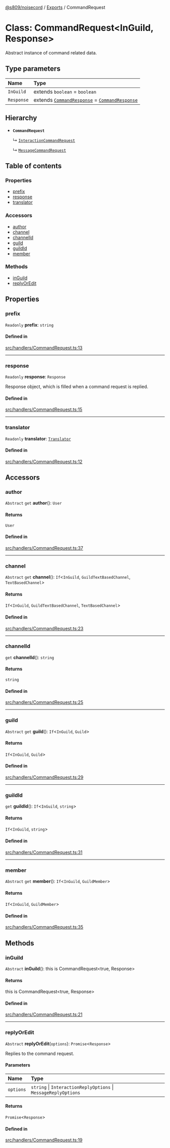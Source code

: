 [@s809/noisecord](../README.md) / [Exports](../modules.md) / CommandRequest

# Class: CommandRequest<InGuild, Response\>

Abstract instance of command related data.

## Type parameters

| Name | Type |
| :------ | :------ |
| `InGuild` | extends `boolean` = `boolean` |
| `Response` | extends [`CommandResponse`](CommandResponse.md) = [`CommandResponse`](CommandResponse.md) |

## Hierarchy

- **`CommandRequest`**

  ↳ [`InteractionCommandRequest`](InteractionCommandRequest.md)

  ↳ [`MessageCommandRequest`](MessageCommandRequest.md)

## Table of contents

### Properties

- [prefix](CommandRequest.md#prefix)
- [response](CommandRequest.md#response)
- [translator](CommandRequest.md#translator)

### Accessors

- [author](CommandRequest.md#author)
- [channel](CommandRequest.md#channel)
- [channelId](CommandRequest.md#channelid)
- [guild](CommandRequest.md#guild)
- [guildId](CommandRequest.md#guildid)
- [member](CommandRequest.md#member)

### Methods

- [inGuild](CommandRequest.md#inguild)
- [replyOrEdit](CommandRequest.md#replyoredit)

## Properties

### prefix

 `Readonly` **prefix**: `string`

#### Defined in

[src/handlers/CommandRequest.ts:13](https://github.com/s809/noisecord/blob/ab0ef27/src/handlers/CommandRequest.ts#L13)

___

### response

 `Readonly` **response**: `Response`

Response object, which is filled when a command request is replied.

#### Defined in

[src/handlers/CommandRequest.ts:15](https://github.com/s809/noisecord/blob/ab0ef27/src/handlers/CommandRequest.ts#L15)

___

### translator

 `Readonly` **translator**: [`Translator`](Translator-1.md)

#### Defined in

[src/handlers/CommandRequest.ts:12](https://github.com/s809/noisecord/blob/ab0ef27/src/handlers/CommandRequest.ts#L12)

## Accessors

### author

`Abstract` `get` **author**(): `User`

#### Returns

`User`

#### Defined in

[src/handlers/CommandRequest.ts:37](https://github.com/s809/noisecord/blob/ab0ef27/src/handlers/CommandRequest.ts#L37)

___

### channel

`Abstract` `get` **channel**(): `If`<`InGuild`, `GuildTextBasedChannel`, `TextBasedChannel`\>

#### Returns

`If`<`InGuild`, `GuildTextBasedChannel`, `TextBasedChannel`\>

#### Defined in

[src/handlers/CommandRequest.ts:23](https://github.com/s809/noisecord/blob/ab0ef27/src/handlers/CommandRequest.ts#L23)

___

### channelId

`get` **channelId**(): `string`

#### Returns

`string`

#### Defined in

[src/handlers/CommandRequest.ts:25](https://github.com/s809/noisecord/blob/ab0ef27/src/handlers/CommandRequest.ts#L25)

___

### guild

`Abstract` `get` **guild**(): `If`<`InGuild`, `Guild`\>

#### Returns

`If`<`InGuild`, `Guild`\>

#### Defined in

[src/handlers/CommandRequest.ts:29](https://github.com/s809/noisecord/blob/ab0ef27/src/handlers/CommandRequest.ts#L29)

___

### guildId

`get` **guildId**(): `If`<`InGuild`, `string`\>

#### Returns

`If`<`InGuild`, `string`\>

#### Defined in

[src/handlers/CommandRequest.ts:31](https://github.com/s809/noisecord/blob/ab0ef27/src/handlers/CommandRequest.ts#L31)

___

### member

`Abstract` `get` **member**(): `If`<`InGuild`, `GuildMember`\>

#### Returns

`If`<`InGuild`, `GuildMember`\>

#### Defined in

[src/handlers/CommandRequest.ts:35](https://github.com/s809/noisecord/blob/ab0ef27/src/handlers/CommandRequest.ts#L35)

## Methods

### inGuild

`Abstract` **inGuild**(): this is CommandRequest<true, Response\>

#### Returns

this is CommandRequest<true, Response\>

#### Defined in

[src/handlers/CommandRequest.ts:21](https://github.com/s809/noisecord/blob/ab0ef27/src/handlers/CommandRequest.ts#L21)

___

### replyOrEdit

`Abstract` **replyOrEdit**(`options`): `Promise`<`Response`\>

Replies to the command request.

#### Parameters

| Name | Type |
| :------ | :------ |
| `options` | `string` \| `InteractionReplyOptions` \| `MessageReplyOptions` |

#### Returns

`Promise`<`Response`\>

#### Defined in

[src/handlers/CommandRequest.ts:19](https://github.com/s809/noisecord/blob/ab0ef27/src/handlers/CommandRequest.ts#L19)
